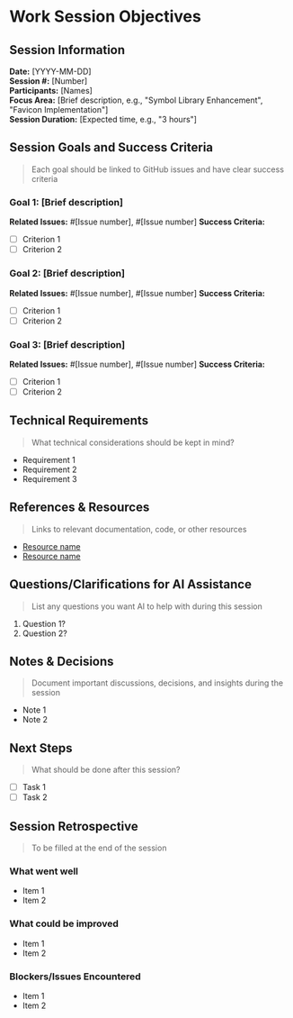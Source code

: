 # Work Session Objectives

## Session Information
**Date:** [YYYY-MM-DD]  
**Session #:** [Number]  
**Participants:** [Names]  
**Focus Area:** [Brief description, e.g., "Symbol Library Enhancement", "Favicon Implementation"]  
**Session Duration:** [Expected time, e.g., "3 hours"]  

## Session Goals and Success Criteria
> Each goal should be linked to GitHub issues and have clear success criteria

### Goal 1: [Brief description]
**Related Issues:** #[Issue number], #[Issue number]
**Success Criteria:**
- [ ] Criterion 1
- [ ] Criterion 2

### Goal 2: [Brief description]
**Related Issues:** #[Issue number], #[Issue number]
**Success Criteria:**
- [ ] Criterion 1
- [ ] Criterion 2

### Goal 3: [Brief description]
**Related Issues:** #[Issue number], #[Issue number]
**Success Criteria:**
- [ ] Criterion 1
- [ ] Criterion 2

## Technical Requirements
> What technical considerations should be kept in mind?

- Requirement 1
- Requirement 2
- Requirement 3

## References & Resources
> Links to relevant documentation, code, or other resources

- [Resource name](URL)
- [Resource name](URL)

## Questions/Clarifications for AI Assistance
> List any questions you want AI to help with during this session

1. Question 1?
2. Question 2?

## Notes & Decisions
> Document important discussions, decisions, and insights during the session

- Note 1
- Note 2

## Next Steps
> What should be done after this session?

- [ ] Task 1
- [ ] Task 2

## Session Retrospective
> To be filled at the end of the session

### What went well
- Item 1
- Item 2

### What could be improved
- Item 1
- Item 2

### Blockers/Issues Encountered
- Item 1
- Item 2
